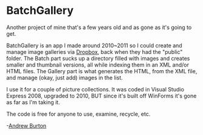 BatchGallery
============

Another project of mine that's a few years old and as gone as it's going to get.

BatchGallery is an app I made around 2010~2011 so I could create and manage image galleries via [Dropbox](http://dropbox.com/), back when they had the "public" folder.  The Batch part sucks up a directory filled with images and creates smaller and thumbnail versions, all while indexing them in an XML and/or HTML files.  The Gallery part is what generates the HTML, from the XML file, and manage (okay, just add) images in the list.

I use it for a couple of picture collections.  It was coded in Visual Studio Express 2008, upgraded to 2010, BUT since it's built off WinForms it's gone as far as I'm taking it.

The code is free for anyone to use, examine, recycle, etc.

-[Andrew Burton](http://andrewburton.biz/)